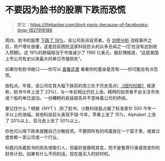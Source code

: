 # 不要因为脸书的股票下跌而恐慌

> 原文：<https://lifehacker.com/dont-panic-because-of-facebooks-drop-1827916186>

周四，脸书的股票 [下跌了 19%](https://www.cnbc.com/2018/07/26/facebook-on-pace-for-biggest-one-day-loss-in-value-for-any-company-sin.html)，该公司告诉投资者，在 [剑桥分析](https://gizmodo.com/inside-cambridge-analytica-few-knew-how-soon-the-end-w-1825863109) 违规事件之后，用户增长放缓，这是目前困扰这家科技巨头的众多丑闻之一(它也没有达到收入预期)。这 19%的跌幅相当于市值减少了 1190 亿美元，据彭博报道，“这是美国上市公司有史以来最大的单日市值损失”。



如果你有脸书敞口——你可以 [查看这里](http://etfdb.com/stock/FB/) 看看你的基金是否有——你可能会有点恐慌。

放松点。毕竟，该公司在其大幅下跌前的周三处于历史高点( [*《纽约时报》*](https://www.nytimes.com/2018/07/26/business/facebook-stock-earnings-call.html) 报道称，脸书今年上涨了 23%)，与一年前相比仍在上涨。精明的投资者不会关注市场或个股的单日波动。一份糟糕的收益报告并不意味着公司的终结。

要记住什么？根据《NYT 》,除了脸书，少数科技股占据了标准普尔 500 今年一半以上的涨幅。其他科技巨头表现不错:今年，苹果上涨了 15%，Alphabet 上涨了 20%以上，亚马逊上涨了 50%以上。

你也可以用下跌来提醒自己分散投资。不要把所有的鸡蛋放在一个篮子里，或者过度依赖一家公司或一个行业。

标题闪烁着脸书的损失很吸引人，但最好是静观其变，而不是鲁莽行事或改变你的财务计划。如果有什么不同的话，现在是买入的好时机。